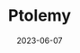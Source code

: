 ---
title: "Ptolemy"
cc-type: person
date: 2023-06-07
hashtag: ptolemy
tags:
  - Roman
  - mathematician
  - astronomer
  - human being
  - dead at the moment
---